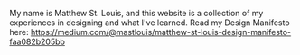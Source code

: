 My name is Matthew St. Louis, and this website is a collection of my experiences in designing and what I've learned. 
Read my Design Manifesto here: https://medium.com/@mastlouis/matthew-st-louis-design-manifesto-faa082b205bb
